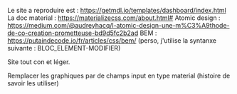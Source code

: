 Le site a reproduire est : https://getmdl.io/templates/dashboard/index.html
La doc material : https://materializecss.com/about.html#
Atomic design : https://medium.com/@audreyhacq/l-atomic-design-une-m%C3%A9thode-de-co-creation-prometteuse-bd9d5fc2b2ad
BEM : https://putaindecode.io/fr/articles/css/bem/ (perso, j'utilise la syntanxe suivante : BLOC_ELEMENT-MODIFIER)

Site tout con et léger.

Remplacer les graphiques par de champs input en type material (histoire de savoir les utiliser)
